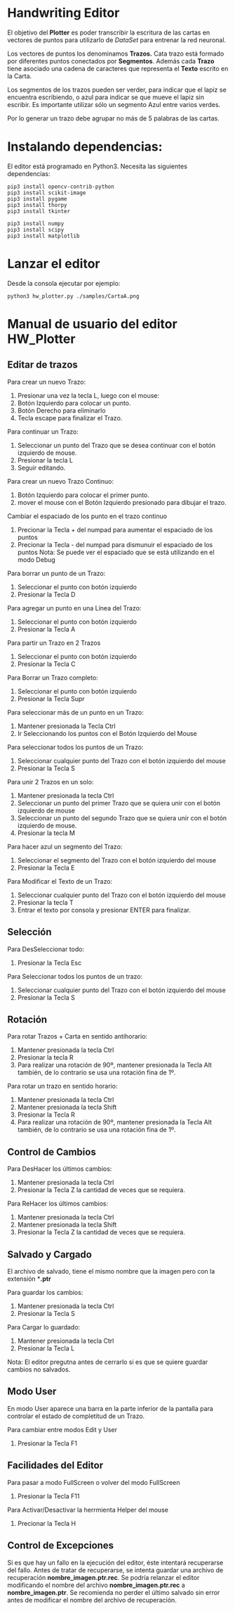 # Handwriting Editor

El objetivo del **Plotter** es poder transcribir la escritura de las cartas en vectores de puntos para utilizarlo de *DataSet* para entrenar la red neuronal.

Los vectores de puntos los denominamos **Trazos.**
Cata trazo está formado por diferentes puntos conectados por **Segmentos**. Además cada **Trazo** tiene asociado una cadena de caracteres que representa el **Texto** escrito en la Carta.

Los segmentos de los trazos pueden ser verder, para indicar que el lapiz se encuentra escribiendo, o azul para indicar se que mueve el lapiz sin escribir. Es importante utilizar sólo un segmento Azul entre varios verdes.

Por lo generar un trazo debe agrupar no más de 5 palabras de las cartas.


# Instalando dependencias:

El editor está programado en Python3. Necesita las siguientes dependencias:
```
pip3 install opencv-contrib-python
pip3 install scikit-image
pip3 install pygame
pip3 install thorpy
pip3 install tkinter

pip3 install numpy
pip3 install scipy
pip3 install matplotlib
```

# Lanzar el editor

Desde la consola ejecutar por ejemplo:
```
python3 hw_plotter.py ./samples/CartaA.png
```


# Manual de usuario del editor HW_Plotter

## Editar de trazos

Para crear un nuevo Trazo:
1) Presionar una vez la tecla L, luego con el mouse:
2) Botón Izquierdo para colocar un punto.
3) Botón Derecho para eliminarlo
4) Tecla escape para finalizar el Trazo.

Para continuar un Trazo:
1) Seleccionar un punto del Trazo que se desea continuar con el botón izquierdo de mouse.
2) Presionar la tecla L
3) Seguir editando.

Para crear un nuevo Trazo Continuo:
1) Botón Izquierdo para colocar el primer punto.
2) mover el mouse con el Botón Izquierdo presionado para dibujar el trazo.

Cambiar el espaciado de los punto en el trazo continuo
1) Precionar la Tecla + del numpad para aumentar el espaciado de los puntos
2) Precionar la Tecla - del numpad para dismunuir el espaciado de los puntos
Nota: Se puede ver el espaciado que se está utilizando en el modo Debug

Para borrar un punto de un Trazo:
1) Seleccionar el punto con botón izquierdo
2) Presionar la Tecla D

Para agregar un punto en una Línea del Trazo:
1) Seleccionar el punto con botón izquierdo
2) Presionar la Tecla A

Para partir un Trazo en 2 Trazos
1) Seleccionar el punto con botón izquierdo
2) Presionar la Tecla C

Para Borrar un Trazo completo:
1) Seleccionar el punto con botón izquierdo
2) Presionar la Tecla Supr

Para seleccionar más de un punto en un Trazo:
1) Mantener presionada la Tecla Ctrl
2) Ir Seleccionando los puntos con el Botón Izquierdo del Mouse

Para seleccionar todos los puntos de un Trazo:
1) Seleccionar cualquier punto del Trazo con el botón izquierdo del mouse 
2) Presionar la Tecla S

Para unir 2 Trazos en un solo:
1) Mantener presionada la tecla Ctrl
2) Seleccionar un punto del primer Trazo que se quiera unir con el botón izquierdo de mouse
3) Seleccionar un punto del segundo Trazo que se quiera unir con el botón izquierdo de mouse.
4) Presionar la tecla M

Para hacer azul un segmento del Trazo:
1) Seleccionar el segmento del Trazo con el botón izquierdo del mouse
2) Presionar la Tecla E

Para Modificar el Texto de un Trazo:
1) Seleccionar cualquier punto del Trazo con el botón izquierdo del mouse
2) Presionar la tecla T
3) Entrar el texto por consola y presionar ENTER para finalizar.

## Selección

Para DesSeleccionar todo:
1) Presionar la Tecla Esc

Para Seleccionar todos los puntos de un trazo:
1) Seleccionar cualquier punto del Trazo con el botón izquierdo del mouse
2) Presionar la Tecla S

## Rotación

Para rotar Trazos + Carta en sentido antihorario:
1) Mantener presionada la tecla Ctrl
2) Presionar la tecla R
3) Para realizar una rotación de 90º, mantener presionada la Tecla Alt también, de lo contrario se usa una rotación fina de 1º.

Para rotar un trazo en sentido horario:
1) Mantener presionada la tecla Ctrl
2) Mantener presionada la tecla Shift
3) Presionar la Tecla R
4) Para realizar una rotación de 90º, mantener presionada la Tecla Alt también, de lo contrario se usa una rotación fina de 1º.

## Control de Cambios
Para DesHacer los últimos cambios:
1) Mantener presionada la tecla Ctrl
2) Presionar la Tecla Z la cantidad de veces que se requiera.

Para ReHacer los últimos cambios:
1) Mantener presionada la tecla Ctrl
2) Mantener presionada la tecla Shift
3) Presionar la Tecla Z la cantidad de veces que se requiera.


## Salvado y Cargado

El archivo de salvado, tiene el mismo nombre que la imagen pero con la extensión ***.ptr**

Para guardar los cambios:
1) Mantener presionada la tecla Ctrl
2) Presionar la Tecla S

Para Cargar lo guardado:
1) Mantener presionada la tecla Ctrl
2) Presionar la Tecla L

Nota: El editor pregutna antes de cerrarlo si es que se quiere guardar cambios no salvados.

## Modo User

En modo User aparece una barra en la parte inferior de la pantalla para controlar el estado de completitud de un Trazo.

Para cambiar entre modos Edit y User
1) Presionar la Tecla F1

## Facilidades del Editor
Para pasar a modo FullScreen o volver del modo FullScreen
1) Presionar la Tecla F11

Para Activar/Desactivar la herrmienta Helper del mouse
1) Precionar la Tecla H


## Control de Excepciones

Si es que hay un fallo en la ejecución del editor, éste intentará recuperarse del fallo.
Antes de tratar de recuperarse, se intenta guardar una archivo de recuperación **nombre_imagen.ptr.rec**.
Se podría relanzar el editor modificando el nombre del archivo **nombre_imagen.ptr.rec** a **nombre_imagen.ptr**.
Se recomienda no perder el último salvado sin error antes de modificar el nombre del archivo de recuperación.






